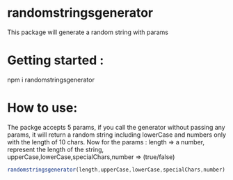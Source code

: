 # randomstringsgenerator
This package will generate a random string with params

# Getting started :
npm i randomstringsgenerator

# How to use:

The packge accepts 5 params, if you call the generator without passing any params,
it will return a random string including lowerCase and numbers only with the length of 10 chars.
 Now for the params : 
 length => a number, represent the length of the string,
 upperCase,lowerCase,specialChars,number => (true/false)
 ```javascript
randomstringsgenerator(length,upperCase,lowerCase,specialChars,number)
```


